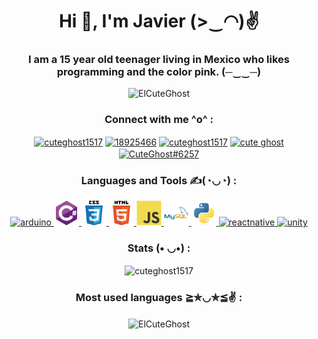 <h1 align="center">Hi 👋, I'm Javier (>‿◠)✌</h1>
<h3 align="center">I am a 15 year old teenager living in Mexico who likes programming and the color pink. (─‿‿─)</h3>

<p align="Center"> <img src="https://komarev.com/ghpvc/?username=elcuteghost&label=Profile%20views&color=0e75b6&style=flat" alt="ElCuteGhost" /> </p>

<h3 align="center">Connect with me ^o^ :</h3>
<p align="center">
<a href="https://twitter.com/elcuteghost" target="blank"><img align="center" src="https://raw.githubusercontent.com/rahuldkjain/github-profile-readme-generator/master/src/images/icons/Social/twitter.svg" alt="cuteghost1517" height="30" width="40" /></a>
<a href="https://stackoverflow.com/users/20141096" target="blank"><img align="center" src="https://raw.githubusercontent.com/rahuldkjain/github-profile-readme-generator/master/src/images/icons/Social/stack-overflow.svg" alt="18925466" height="30" width="40" /></a>
<a href="https://instagram.com/elcuteghost" target="blank"><img align="center" src="https://raw.githubusercontent.com/rahuldkjain/github-profile-readme-generator/master/src/images/icons/Social/instagram.svg" alt="cuteghost1517" height="30" width="40" /></a>
<a href="https://www.youtube.com/channel/UCdgwKGtwtotWHcxIkRG2ltw" target="blank"><img align="center" src="https://raw.githubusercontent.com/rahuldkjain/github-profile-readme-generator/master/src/images/icons/Social/youtube.svg" alt="cute ghost" height="30" width="40" /></a>
<a href="https://discord.gg/CuteGhost#6257" target="blank"><img align="center" src="https://raw.githubusercontent.com/rahuldkjain/github-profile-readme-generator/master/src/images/icons/Social/discord.svg" alt="CuteGhost#6257" height="30" width="40" /></a>
</p>

<h3 align="center">Languages and Tools ✍(◔◡◔) :</h3>
<p align="center"> <a href="https://www.arduino.cc/" target="_blank" rel="noreferrer"> <img src="https://cdn.worldvectorlogo.com/logos/arduino-1.svg" alt="arduino" width="40" height="40"/> </a> <a href="https://www.w3schools.com/cs/" target="_blank" rel="noreferrer"> <img src="https://raw.githubusercontent.com/devicons/devicon/master/icons/csharp/csharp-original.svg" alt="csharp" width="40" height="40"/> </a> <a href="https://www.w3schools.com/css/" target="_blank" rel="noreferrer"> <img src="https://raw.githubusercontent.com/devicons/devicon/master/icons/css3/css3-original-wordmark.svg" alt="css3" width="40" height="40"/> </a> <a href="https://www.w3.org/html/" target="_blank" rel="noreferrer"> <img src="https://raw.githubusercontent.com/devicons/devicon/master/icons/html5/html5-original-wordmark.svg" alt="html5" width="40" height="40"/> </a> <a href="https://developer.mozilla.org/en-US/docs/Web/JavaScript" target="_blank" rel="noreferrer"> <img src="https://raw.githubusercontent.com/devicons/devicon/master/icons/javascript/javascript-original.svg" alt="javascript" width="40" height="40"/> </a> <a href="https://www.mysql.com/" target="_blank" rel="noreferrer"> <img src="https://raw.githubusercontent.com/devicons/devicon/master/icons/mysql/mysql-original-wordmark.svg" alt="mysql" width="40" height="40"/> </a> <a href="https://www.python.org" target="_blank" rel="noreferrer"> <img src="https://raw.githubusercontent.com/devicons/devicon/master/icons/python/python-original.svg" alt="python" width="40" height="40"/> </a> <a href="https://reactnative.dev/" target="_blank" rel="noreferrer"> <img src="https://reactnative.dev/img/header_logo.svg" alt="reactnative" width="40" height="40"/> </a> <a href="https://unity.com/" target="_blank" rel="noreferrer"> <img src="https://www.vectorlogo.zone/logos/unity3d/unity3d-icon.svg" alt="unity" width="40" height="40"/> </a> </p>

<h3 align="center">Stats (• ◡•) :</h3>
<p align="center">
<img align="center" src="https://github-readme-stats.vercel.app/api?username=ElCuteGhost&theme=omni" alt="cuteghost1517" /> </p>
<h3 align="center">Most used languages ≧✯◡✯≦✌ :</h3>
<p align="center">
<img align="center" src="https://github-readme-stats.vercel.app/api/top-langs?username=elcuteghost&show_icons=true&locale=en&layout=compact" alt="ElCuteGhost"/>
</p>


